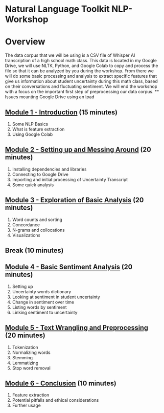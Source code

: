 # Natural Language Toolkit NLP-Workshop
# Overview
The data corpus that we will be using is a CSV file of Whisper AI transcription of a high school math class. This data is located in my Google Drive, we will use NLTK, Python, and Google Colab to copy and process the file so that it can be analyzed by you during the workshop. From there we will do some basic processing and analysis to extract specific features that give us information about student uncertainty during this math class, based on their conversations and fluctuating sentiment. We will end the workshop with a focus on the important first step of preprocessing our data corpus.
** Issues mounting Google Drive using an Ipad
## [Module 1 - Introduction]() (15 minutes)
1. Some NLP Basics
2. What is feature extraction 
3. Using Google Colab
## [Module 2 - Setting up and Messing Around](https://github.com/mrhallonline/NLP-Workshop/blob/main/Module_2_Workshop_Setting_Up_Natural_Language_Toolkit_(NLTK)_V3.ipynb) (20 minutes)
1. Installing dependencies and libraries
2. Connecting to Google Drive
3. Importing and initial processing of Uncertainty Transcript
4. Some quick analysis
## [Module 3 - Exploration of Basic Analysis](https://github.com/mrhallonline/NLP-Workshop/blob/main/Module_3_Basic_analysis_and_Analysis_Workshop_Natural_Language_Toolkit_(NLTK)_V3.ipynb) (20 minutes)
1. Word counts and sorting
2. Concordance
3. N-grams and collocations
4. Visualizations
## Break (10 minutes)
## [Module 4 - Basic Sentiment Analysis](https://github.com/mrhallonline/NLP-Workshop/blob/main/Module_4_Basic_Sentiment_Analysis_Workshop_Natural_Language_Toolkit_(NLTK)_V3.ipynb) (20 minutes)
1. Setting up
2. Uncertainty words dictionary
3. Looking at sentiment in student uncertainty
4. Change in sentiment over time
5. Listing words by sentiment
6. Linking sentiment to uncertainty
## [Module 5 - Text Wrangling and Preprocessing](https://github.com/mrhallonline/NLP-Workshop/blob/main/Module_5_Basics_of_Text_Preprocessing_Workshop_Natural_Language_Toolkit_(NLTK)_V3.ipynb) (20 minutes)
1. Tokenization
2. Normalizing words
3. Stemming
4. Lemmatizing
5. Stop word removal
## [Module 6 - Conclusion]() (10 minutes)
1. Feature extraction
2. Potential pitfalls and ethical considerations
3. Further usage
